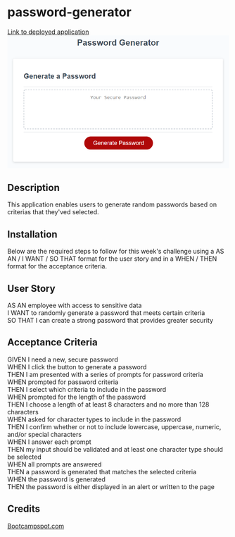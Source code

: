 # password-generator
[Link to deployed application](https://mathilde-01.github.io/password-generator/)
![Portfolio screenshot](./Assets/images/03-javascript-homework-demo.png)

## Description  
This application enables users to generate random passwords based on criterias that they'ved selected.


## Installation
Below are the required steps to follow for this week's challenge using a AS AN / I WANT / SO THAT format for the user story and in a WHEN / THEN format for the acceptance criteria.

## User Story
AS AN employee with access to sensitive data  
I WANT to randomly generate a password that meets certain criteria  
SO THAT I can create a strong password that provides greater security  


## Acceptance Criteria
GIVEN I need a new, secure password  
WHEN I click the button to generate a password  
THEN I am presented with a series of prompts for password criteria  
WHEN prompted for password criteria  
THEN I select which criteria to include in the password  
WHEN prompted for the length of the password  
THEN I choose a length of at least 8 characters and no more than 128 characters  
WHEN asked for character types to include in the password  
THEN I confirm whether or not to include lowercase, uppercase, numeric, and/or special characters  
WHEN I answer each prompt  
THEN my input should be validated and at least one character type should be selected  
WHEN all prompts are answered  
THEN a password is generated that matches the selected criteria  
WHEN the password is generated  
THEN the password is either displayed in an alert or written to the page  
 


## Credits  
[Bootcampspot.com](https://bootcampspot.instructure.com/courses/4347/assignments/62266?module_item_id=1081248)